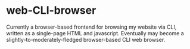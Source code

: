 # web-CLI-browser
Currently a browser-based frontend for browsing my website via CLI, written as a single-page HTML and javascript. Eventually may become a slightly-to-moderately-fledged browser-based CLI web browser.
